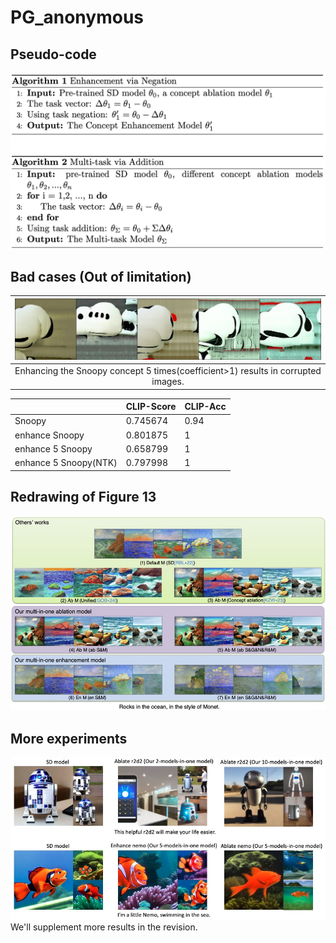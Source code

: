 # PG_anonymous

## Pseudo-code
[![pseudo-code](https://github.com/Aloha-everyone/PG_anonymous/blob/main/pseudo-code.png)](https://github.com/Aloha-everyone/PG_anonymous/blob/main/monet_experiments.pdf)

## Bad cases (Out of limitation)

| ![Bad cases](A-devoted-snoopy-accompanying-its-owner-on-a-road-trip_snoopy_5enhanced_6.0_ddim_100_1.0.jpg.png) |
|:--:|
| Enhancing the Snoopy concept 5 times(coefficient>1) results in corrupted images. |


|  | CLIP-Score | CLIP-Acc |
| --- | --- | --- |
| Snoopy | 0.745674 | 0.94 |
| enhance Snoopy | 0.801875 | 1 |
| enhance 5 Snoopy | 0.658799 | 1 |
| enhance 5 Snoopy(NTK) | 0.797998 | 1 |

## Redrawing of Figure 13

[![Redrawing of Figure 13](https://github.com/Aloha-everyone/PG_anonymous/blob/main/monet_experiments.png)](https://github.com/Aloha-everyone/PG_anonymous/blob/main/monet_experiments.pdf)

## More experiments
![More experiments](https://github.com/Aloha-everyone/PG_anonymous/blob/main/more_experiments.png)
We'll supplement more results in the revision.
